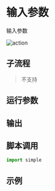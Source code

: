 # 输入参数 
输入参数

![action](./images/2022-11-17_184608.png ':size=90%')

## 子流程

> 不支持

## 运行参数




## 输出



## 脚本调用

```python
import simple


```

## 示例

